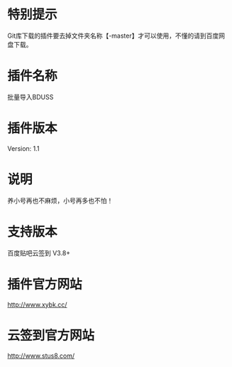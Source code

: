 # 特别提示
Git库下载的插件要去掉文件夹名称【-master】才可以使用，不懂的请到百度网盘下载。
# 插件名称
批量导入BDUSS
# 插件版本
Version: 1.1
# 说明
养小号再也不麻烦，小号再多也不怕！
# 支持版本
百度贴吧云签到 V3.8+
# 插件官方网站
http://www.xybk.cc/
# 云签到官方网站
http://www.stus8.com/
